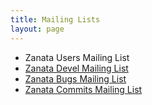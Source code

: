 ```yaml
---
title: Mailing Lists
layout: page
---
```


<ul class="list--slat">
  <li><a href="https://www.redhat.com/mailman/listinfo/zanata-users"></a>Zanata Users Mailing List</li>
  <li><a href="https://www.redhat.com/mailman/listinfo/zanata-devel">Zanata Devel Mailing List</a></li>
  <li><a href="https://www.redhat.com/mailman/listinfo/zanata-bugs">Zanata Bugs Mailing List</a></li>
  <li><a href="https://www.redhat.com/mailman/listinfo/zanata-commits">Zanata Commits Mailing List</a></li>
</ul>
